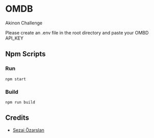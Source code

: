 # OMDB

Akinon Challenge

Please create an .env file in the root directory and paste your OMBD API_KEY

## Npm Scripts

### Run

```
npm start
```

### Build

```
npm run build
```

## Credits

- [Sezai Özarslan](mailto:sezai.ozarslan@gmail.com)

